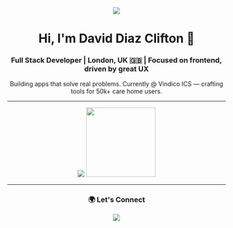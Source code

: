 <div align="center">
  <img src="https://capsule-render.vercel.app/api?type=waving&color=gradient&height=100&section=header"/>
  
  <h1>Hi, I'm David Diaz Clifton 👋</h1>
  <h3>Full Stack Developer | London, UK 🇬🇧 | Focused on frontend, driven by great UX</h3>
  
  <p>Building apps that solve real problems. Currently @ Vindico ICS — crafting tools for 50k+ care home users.</p>
</div>

---

<div align="center">
  <img src="https://skillicons.dev/icons?i=html,css,js,ts,react,vue,nodejs,firebase,mongodb,tailwind,gcp,git,github,vite,figma&perline=9" />
  
  <img src="https://github-readme-stats.vercel.app/api/top-langs/?username=daviddc5&layout=donut&theme=tokyonight&hide_border=true" height="160" />
</div>

---

<div align="center">
  <h3>🌍 Let's Connect</h3>
  <a href="https://www.linkedin.com/in/daviddiazclifton">
    <img src="https://img.shields.io/badge/-LinkedIn-0077B5?style=for-the-badge&logo=linkedin&logoColor=white"/>
  </a>
  <a href="mailto:daviddiazclifton@gmail.com">
    <img src="https://img.shields.io/badge/-Email-D14836?style=for-the-b
